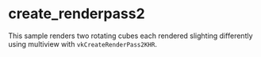# create_renderpass2

This sample renders two rotating cubes each rendered slighting differently using multiview with `vkCreateRenderPass2KHR`.
